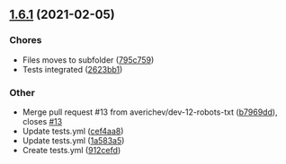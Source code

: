 ## [1.6.1](https://github.com/averichev/Vera-CMS/compare/v1.6.0...v1.6.1) (2021-02-05)

### Chores

- Files moves to subfolder ([795c759](https://github.com/averichev/Vera-CMS/commit/795c759d80af155a4db3af1a98269a64c390778c))
- Tests integrated ([2623bb1](https://github.com/averichev/Vera-CMS/commit/2623bb1dcd5efb22d5118571c8fd080c992a7ca3))

### Other

- Merge pull request #13 from averichev/dev-12-robots-txt ([b7969dd](https://github.com/averichev/Vera-CMS/commit/b7969dd3a9c19bd7c6dd6d3bf5c46a4bb162b4ce)), closes [#13](https://github.com/averichev/Vera-CMS/issues/13)
- Update tests.yml ([cef4aa8](https://github.com/averichev/Vera-CMS/commit/cef4aa8eea99795d3e8d5aca613a1925612b5a10))
- Update tests.yml ([1a583a5](https://github.com/averichev/Vera-CMS/commit/1a583a5db298992da8bda1f5a7a1d5a412dedd59))
- Create tests.yml ([912cefd](https://github.com/averichev/Vera-CMS/commit/912cefdc86bf79debd07d94c507ac92d8f245b69))
